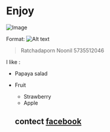 

# Enjoy

![Image](http://static.wixstatic.com/media/615da9_880d7286f72742dab8b10aa3c649ac6d~mv2.png/v1/fill/w_539,h_180,al_c,usm_0.66_1.00_0.01/615da9_880d7286f72742dab8b10aa3c649ac6d~mv2.png)

Format: ![Alt text](url)

> Ratchadaporn Noonil
> 5735512046

I like :

* Papaya salad
* Fruit
  * Strawberry
  * Apple

  ## contect  [facebook](https://www.facebook.com/joy.ratchadaporn.25)



    

